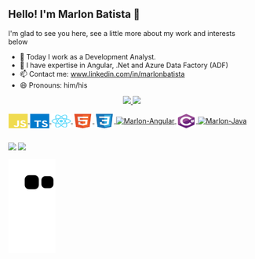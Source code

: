 ## Hello! I'm Marlon Batista 👋

I'm glad to see you here, see a little more about my work and interests below

- 🔭 Today I work as a Development Analyst.
- 🌱 I have expertise in Angular, .Net and Azure Data Factory (ADF)
- 📫 Contact me: www.linkedin.com/in/marlonbatista
- 😄 Pronouns: him/his

<div align="center">
  <a href="https://github.com/marlonbatista">
  <img height="180em" src="https://github-readme-stats.vercel.app/api?username=marlonbatista&show_icons=true&theme=tokyonight&include_all_commits=true&count_private=true"/>
  <img height="180em" src="https://github-readme-stats.vercel.app/api/top-langs/?username=marlonbatista&layout=compact&langs_count=7&theme=tokyonight"/>
</div>

  <div style="display: inline_block"><br>
  <img align="center" alt="Marlon-Js" height="30" width="40" src="https://raw.githubusercontent.com/devicons/devicon/master/icons/javascript/javascript-plain.svg">
  <img align="center" alt="Marlon-Ts" height="30" width="40" src="https://raw.githubusercontent.com/devicons/devicon/master/icons/typescript/typescript-plain.svg">
  <img align="center" alt="Marlon-React" height="30" width="40" src="https://raw.githubusercontent.com/devicons/devicon/master/icons/react/react-original.svg">
  <img align="center" alt="Marlon-HTML" height="30" width="40" src="https://raw.githubusercontent.com/devicons/devicon/master/icons/html5/html5-original.svg">
  <img align="center" alt="Marlon-CSS" height="30" width="40" src="https://raw.githubusercontent.com/devicons/devicon/master/icons/css3/css3-original.svg">
  <img align="center" alt="Marlon-Angular" height="30" width="40" src="https://cdn.jsdelivr.net/gh/devicons/devicon/icons/angularjs/angularjs-original.svg">
  <img align="center" alt="Marlon-Csharp" height="30" width="40" src="https://raw.githubusercontent.com/devicons/devicon/master/icons/csharp/csharp-original.svg">
  <img align="center" alt="Marlon-Java" height="30" width="40" src="https://raw.githubusercontent.com/jmnote/z-icons/master/svg/go.svg" />
</div>
 
  ##
 
<div> 
  <a href = "mailto:marlonn.batista25@gmail.com"><img src="https://img.shields.io/badge/Gmail-D14836?style=for-the-badge&logo=gmail&logoColor=white" target="_blank"></a>
  <a href="https://www.linkedin.com/in/marlon-batista-859a7113b/" target="_blank"><img src="https://img.shields.io/badge/-LinkedIn-%230077B5?style=for-the-badge&logo=linkedin&logoColor=white" target="_blank"></a> 
 

  ![Snake animation](https://github.com/marlonbatista/marlonbatista/blob/main/github-contribution-grid-snake.svg)

 
</div>
